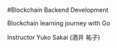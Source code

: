 #Blockchain Backend Development

Blockchain learning journey with Go


Instructor Yuko Sakai (酒井 祐子)

